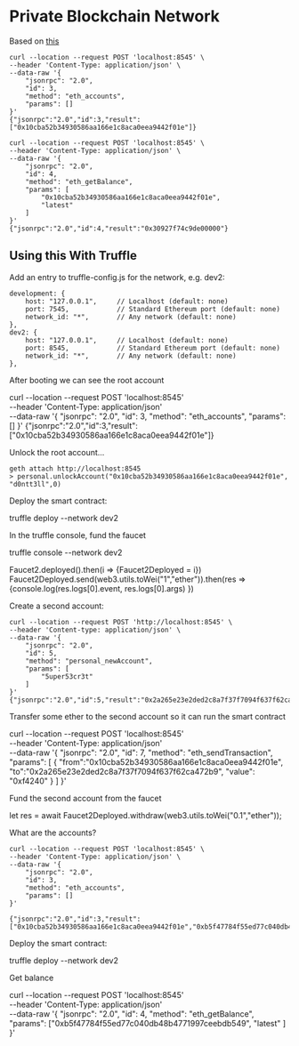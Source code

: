 # Private Blockchain Network

Based on [this](https://medium.com/scb-digital/running-a-private-ethereum-blockchain-using-docker-589c8e6a4fe8)

```
curl --location --request POST 'localhost:8545' \
--header 'Content-Type: application/json' \
--data-raw '{
    "jsonrpc": "2.0",
    "id": 3,
    "method": "eth_accounts",
    "params": []
}'
{"jsonrpc":"2.0","id":3,"result":["0x10cba52b34930586aa166e1c8aca0eea9442f01e"]}

curl --location --request POST 'localhost:8545' \
--header 'Content-Type: application/json' \
--data-raw '{
    "jsonrpc": "2.0",
    "id": 4,
    "method": "eth_getBalance",
    "params": [
        "0x10cba52b34930586aa166e1c8aca0eea9442f01e",
        "latest"
    ]
}'
{"jsonrpc":"2.0","id":4,"result":"0x30927f74c9de00000"}
```

## Using this With Truffle

Add an entry to truffle-config.js for the network, e.g. dev2:

```
development: {
    host: "127.0.0.1",     // Localhost (default: none)
    port: 7545,            // Standard Ethereum port (default: none)
    network_id: "*",       // Any network (default: none)
},
dev2: {
    host: "127.0.0.1",     // Localhost (default: none)
    port: 8545,            // Standard Ethereum port (default: none)
    network_id: "*",       // Any network (default: none)
},
```

After booting we can see the root account

curl --location --request POST 'localhost:8545' \
--header 'Content-Type: application/json' \
--data-raw '{
    "jsonrpc": "2.0",
    "id": 3,
    "method": "eth_accounts",
    "params": []
}'
{"jsonrpc":"2.0","id":3,"result":["0x10cba52b34930586aa166e1c8aca0eea9442f01e"]}


Unlock the root account...

```
geth attach http://localhost:8545
> personal.unlockAccount("0x10cba52b34930586aa166e1c8aca0eea9442f01e", "d0ntt3ll",0)
```

Deploy the smart contract:

truffle deploy --network dev2 

In the truffle console, fund the faucet

truffle console --network dev2

Faucet2.deployed().then(i => {Faucet2Deployed = i})
Faucet2Deployed.send(web3.utils.toWei("1","ether")).then(res => {console.log(res.logs[0].event, res.logs[0].args) })

Create a second account:

```
curl --location --request POST 'http://localhost:8545' \
--header 'Content-type: application/json' \
--data-raw '{
    "jsonrpc": "2.0",
    "id": 5,
    "method": "personal_newAccount",
    "params": [
        "5uper53cr3t"
    ]
}'
{"jsonrpc":"2.0","id":5,"result":"0x2a265e23e2ded2c8a7f37f7094f637f62ca472b9"}
```

Transfer some ether to the second account so it can run the smart contract

curl --location --request POST 'localhost:8545' \
--header 'Content-Type: application/json' \
--data-raw '{
    "jsonrpc": "2.0",
    "id": 7,
    "method": "eth_sendTransaction",
    "params": [
        {
            "from":"0x10cba52b34930586aa166e1c8aca0eea9442f01e",
            "to":"0x2a265e23e2ded2c8a7f37f7094f637f62ca472b9",
            "value": "0xf4240"
        }
    ]
}'


Fund the second account from the faucet

let res = await Faucet2Deployed.withdraw(web3.utils.toWei("0.1","ether"));

What are the accounts?

```
curl --location --request POST 'localhost:8545' \
--header 'Content-Type: application/json' \
--data-raw '{
    "jsonrpc": "2.0",
    "id": 3,
    "method": "eth_accounts",
    "params": []
}'

{"jsonrpc":"2.0","id":3,"result":["0x10cba52b34930586aa166e1c8aca0eea9442f01e","0xb5f47784f55ed77c040db48b4771997ceebdb549"]}
```




Deploy the smart contract:

truffle deploy --network dev2 

Get balance

curl --location --request POST 'localhost:8545' \
--header 'Content-Type: application/json' \
--data-raw '{
    "jsonrpc": "2.0",
    "id": 4,
    "method": "eth_getBalance",
    "params": ["0xb5f47784f55ed77c040db48b4771997ceebdb549",
        "latest"
    ]
}'

